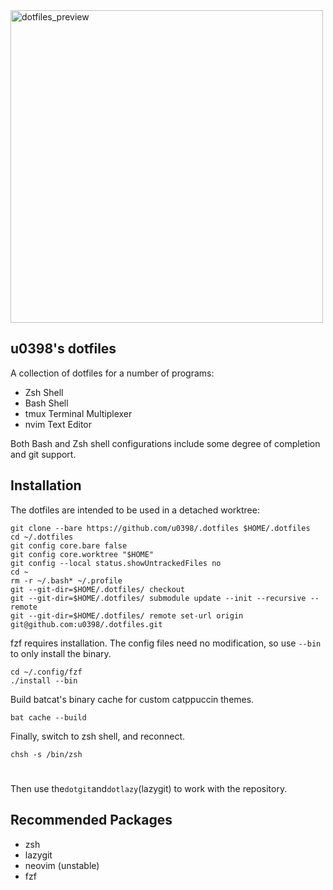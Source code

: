 <img width="500" alt="dotfiles_preview" src="https://github.com/user-attachments/assets/8c0cb69a-0702-455d-baaa-7deffaabd587">

## u0398's dotfiles


A collection of dotfiles for a number of programs:

- Zsh Shell
- Bash Shell
- tmux Terminal Multiplexer
- nvim Text Editor

Both Bash and Zsh shell configurations include some degree of completion and git support.

## Installation

The dotfiles are intended to be used in a detached worktree:
```
git clone --bare https://github.com/u0398/.dotfiles $HOME/.dotfiles
cd ~/.dotfiles
git config core.bare false
git config core.worktree "$HOME"
git config --local status.showUntrackedFiles no
cd ~
rm -r ~/.bash* ~/.profile
git --git-dir=$HOME/.dotfiles/ checkout
git --git-dir=$HOME/.dotfiles/ submodule update --init --recursive --remote
git --git-dir=$HOME/.dotfiles/ remote set-url origin git@github.com:u0398/.dotfiles.git
```
fzf requires installation. The config files need no modification, so use `--bin` to only install the binary.
```
cd ~/.config/fzf
./install --bin
```
Build batcat's binary cache for custom catppuccin themes.
```
bat cache --build
```
Finally, switch to zsh shell, and reconnect.
```
chsh -s /bin/zsh
```

#
Then use the`dotgit`and`dotlazy`(lazygit) to work with the repository.

## Recommended Packages

- zsh
- lazygit
- neovim (unstable)
- fzf
